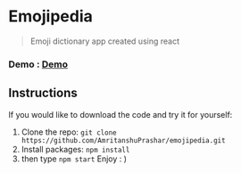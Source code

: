# Emojipedia
 > Emoji dictionary app created using react


### Demo : [Demo](https://amritanshuprashar.github.io/emojipedia/)

## Instructions

If you would like to download the code and try it for yourself:

1. Clone the repo: `git clone https://github.com/AmritanshuPrashar/emojipedia.git`
2. Install packages: `npm install`
3. then type `npm start` 
 Enjoy : )
 
 






